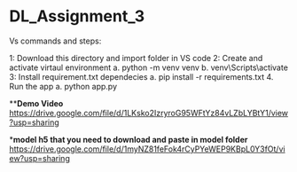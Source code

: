 # DL_Assignment_3

Vs commands and steps:

1: Download this directory and import folder in VS code
2: Create and activate virtaul environment
    a. python -m venv venv
    b. venv\Scripts\activate
3: Install requirement.txt dependecies 
    a. pip install -r requirements.txt
4. Run the app 
    a. python app.py

******Demo Video****
https://drive.google.com/file/d/1LKsko2IzryroG95WFtYz84vLZbLYBtY1/view?usp=sharing

*****model h5 that you need to download and paste in model folder**** https://drive.google.com/file/d/1myNZ81feFok4rCyPYeWEP9KBpL0Y3fOt/view?usp=sharing 

